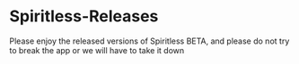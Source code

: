 # Spiritless-Releases
Please enjoy the released versions of Spiritless BETA, and please do not try to break the app or we will have to take it down
